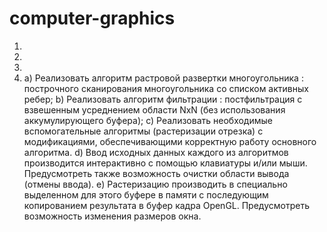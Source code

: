 # computer-graphics
1. 
2.
3.
4. a) Реализовать алгоритм растровой развертки многоугольника : построчного сканирования многоугольника со списком активных ребер;
   b) Реализовать алгоритм фильтрации : постфильтрация с взвешенным усреднением области NхN (без использования аккумулирующего буфера);
   c) Реализовать необходимые вспомогательные алгоритмы (растеризации отрезка) с модификациями, обеспечивающими корректную работу основного алгоритма.
   d) Ввод исходных данных каждого из алгоритмов производится интерактивно с помощью клавиатуры и/или мыши. Предусмотреть также возможность очистки области вывода (отмены ввода).
   e) Растеризацию производить в специально выделенном для этого буфере в памяти с последующим копированием результата в буфер кадра OpenGL. Предусмотреть возможность изменения размеров окна.

